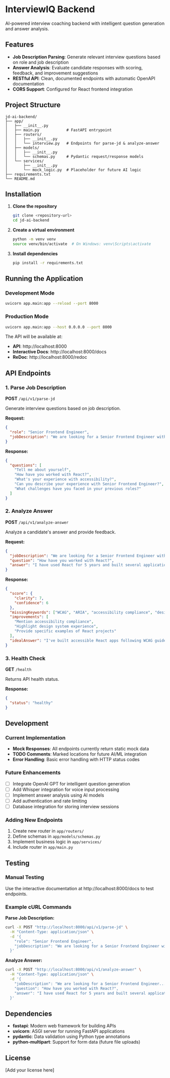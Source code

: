 # InterviewIQ Backend

AI-powered interview coaching backend with intelligent question generation and answer analysis.

## Features

- **Job Description Parsing**: Generate relevant interview questions based on role and job description
- **Answer Analysis**: Evaluate candidate responses with scoring, feedback, and improvement suggestions
- **RESTful API**: Clean, documented endpoints with automatic OpenAPI documentation
- **CORS Support**: Configured for React frontend integration

## Project Structure

```
jd-ai-backend/
├── app/
│   ├── __init__.py
│   ├── main.py            # FastAPI entrypoint
│   ├── routers/
│   │   ├── __init__.py
│   │   └── interview.py   # Endpoints for parse-jd & analyze-answer
│   ├── models/
│   │   ├── __init__.py
│   │   └── schemas.py     # Pydantic request/response models
│   └── services/
│       ├── __init__.py
│       └── mock_logic.py  # Placeholder for future AI logic
├── requirements.txt
└── README.md
```

## Installation

1. **Clone the repository**
   ```bash
   git clone <repository-url>
   cd jd-ai-backend
   ```

2. **Create a virtual environment**
   ```bash
   python -m venv venv
   source venv/bin/activate  # On Windows: venv\Scripts\activate
   ```

3. **Install dependencies**
   ```bash
   pip install -r requirements.txt
   ```

## Running the Application

### Development Mode
```bash
uvicorn app.main:app --reload --port 8000
```

### Production Mode
```bash
uvicorn app.main:app --host 0.0.0.0 --port 8000
```

The API will be available at:
- **API**: http://localhost:8000
- **Interactive Docs**: http://localhost:8000/docs
- **ReDoc**: http://localhost:8000/redoc

## API Endpoints

### 1. Parse Job Description
**POST** `/api/v1/parse-jd`

Generate interview questions based on job description.

**Request:**
```json
{
  "role": "Senior Frontend Engineer",
  "jobDescription": "We are looking for a Senior Frontend Engineer with 5+ years of experience in React, TypeScript, and accessibility..."
}
```

**Response:**
```json
{
  "questions": [
    "Tell me about yourself",
    "How have you worked with React?",
    "What's your experience with accessibility?",
    "Can you describe your experience with Senior Frontend Engineer?",
    "What challenges have you faced in your previous roles?"
  ]
}
```

### 2. Analyze Answer
**POST** `/api/v1/analyze-answer`

Analyze a candidate's answer and provide feedback.

**Request:**
```json
{
  "jobDescription": "We are looking for a Senior Frontend Engineer with 5+ years of experience in React, TypeScript, and accessibility...",
  "question": "How have you worked with React?",
  "answer": "I have used React for 5 years and built several applications..."
}
```

**Response:**
```json
{
  "score": {
    "clarity": 7,
    "confidence": 6
  },
  "missingKeywords": ["WCAG", "ARIA", "accessibility compliance", "design systems"],
  "improvements": [
    "Mention accessibility compliance",
    "Highlight design system experience",
    "Provide specific examples of React projects"
  ],
  "idealAnswer": "I've built accessible React apps following WCAG guidelines, implemented ARIA attributes for screen readers, and worked extensively with design systems to ensure consistency across applications..."
}
```

### 3. Health Check
**GET** `/health`

Returns API health status.

**Response:**
```json
{
  "status": "healthy"
}
```

## Development

### Current Implementation
- **Mock Responses**: All endpoints currently return static mock data
- **TODO Comments**: Marked locations for future AI/ML integration
- **Error Handling**: Basic error handling with HTTP status codes

### Future Enhancements
- [ ] Integrate OpenAI GPT for intelligent question generation
- [ ] Add Whisper integration for voice input processing
- [ ] Implement answer analysis using AI models
- [ ] Add authentication and rate limiting
- [ ] Database integration for storing interview sessions

### Adding New Endpoints
1. Create new router in `app/routers/`
2. Define schemas in `app/models/schemas.py`
3. Implement business logic in `app/services/`
4. Include router in `app/main.py`

## Testing

### Manual Testing
Use the interactive documentation at http://localhost:8000/docs to test endpoints.

### Example cURL Commands

**Parse Job Description:**
```bash
curl -X POST "http://localhost:8000/api/v1/parse-jd" \
  -H "Content-Type: application/json" \
  -d '{
    "role": "Senior Frontend Engineer",
    "jobDescription": "We are looking for a Senior Frontend Engineer with 5+ years of experience in React, TypeScript, and accessibility..."
  }'
```

**Analyze Answer:**
```bash
curl -X POST "http://localhost:8000/api/v1/analyze-answer" \
  -H "Content-Type: application/json" \
  -d '{
    "jobDescription": "We are looking for a Senior Frontend Engineer...",
    "question": "How have you worked with React?",
    "answer": "I have used React for 5 years and built several applications..."
  }'
```

## Dependencies

- **fastapi**: Modern web framework for building APIs
- **uvicorn**: ASGI server for running FastAPI applications
- **pydantic**: Data validation using Python type annotations
- **python-multipart**: Support for form data (future file uploads)

## License

[Add your license here] 